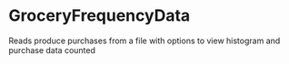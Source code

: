 # GroceryFrequencyData
 Reads produce purchases from a file with options to view histogram and purchase data counted
